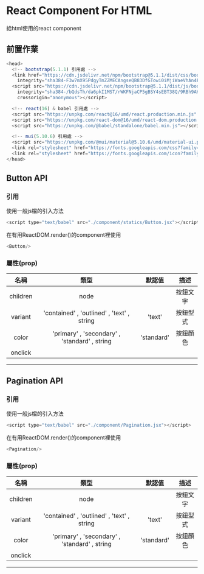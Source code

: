 # React Component For HTML
給html使用的react component
## 前置作業
``` js
<head>
  <!-- bootstrap(5.1.1) 引用處 -->
  <link href="https://cdn.jsdelivr.net/npm/bootstrap@5.1.1/dist/css/bootstrap.min.css" rel="stylesheet"
    integrity="sha384-F3w7mX95PdgyTmZZMECAngseQB83DfGTowi0iMjiWaeVhAn4FJkqJByhZMI3AhiU" crossorigin="anonymous">
  <script src="https://cdn.jsdelivr.net/npm/bootstrap@5.1.1/dist/js/bootstrap.bundle.min.js"
    integrity="sha384-/bQdsTh/da6pkI1MST/rWKFNjaCP5gBSY4sEBT38Q/9RBh9AH40zEOg7Hlq2THRZ"
    crossorigin="anonymous"></script>

  <!-- react(16) & babel 引用處 -->
  <script src="https://unpkg.com/react@16/umd/react.production.min.js" crossorigin></script>
  <script src="https://unpkg.com/react-dom@16/umd/react-dom.production.min.js" crossorigin></script>
  <script src="https://unpkg.com/@babel/standalone/babel.min.js"></script>

  <!-- mui(5.10.6) 引用處 -->
  <script src="https://unpkg.com/@mui/material@5.10.6/umd/material-ui.production.min.js"></script>
  <link rel="stylesheet" href="https://fonts.googleapis.com/css?family=Roboto:300,400,500,700&display=swap" />
  <link rel="stylesheet" href="https://fonts.googleapis.com/icon?family=Material+Icons" />
</head>
```

## Button API

### 引用
使用一般js檔的引入方法
``` js
<script type="text/babel" src="./component/statics/Button.jsx"></script>
```
在有用ReactDOM.render()的component裡使用
``` js
<Button/>
```

### 屬性(prop)

| 名稱 | 類型 | 默認值 | 描述 |
| :---: | :---: | :---: | :---: | 
| children | node |  | 按鈕文字 | 
| variant | 'contained' , 'outlined' , 'text' , string | 'text' | 按鈕型式 | 
| color | 'primary' , 'secondary' , 'standard' , string | 'standard' | 按鈕顏色 | 
| onclick |  |  |  | 

---

## Pagination API

### 引用
使用一般js檔的引入方法
``` js
<script type="text/babel" src="./component/Pagination.jsx"></script>
```
在有用ReactDOM.render()的component裡使用
``` js
<Pagination/>
```

### 屬性(prop)

| 名稱 | 類型 | 默認值 | 描述 |
| :---: | :---: | :---: | :---: | 
| children | node |  | 按鈕文字 | 
| variant | 'contained' , 'outlined' , 'text' , string | 'text' | 按鈕型式 | 
| color | 'primary' , 'secondary' , 'standard' , string | 'standard' | 按鈕顏色 | 
| onclick |  |  |  | 

---
